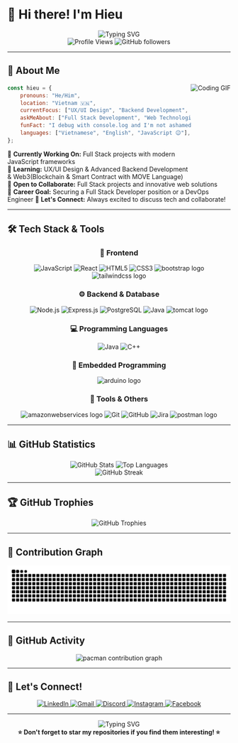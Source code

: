 # 👋 Hi there! I'm Hieu

<div align="center">
  <img src="https://readme-typing-svg.herokuapp.com?font=Fira+Code&weight=600&size=28&duration=3000&pause=1000&color=6C63FF&center=true&vCenter=true&width=600&lines=IT+Enthusiast+from+Vietnam+%F0%9F%87%BB%F0%9F%87%B3;Full+Stack+Developer;Backend+%26+Frontend+Explorer;Always+Learning+New+Things!" alt="Typing SVG" />
</div>

<div align="center">
  <img src="https://komarev.com/ghpvc/?username=hieudepoet&color=6C63FF&style=flat-square&label=Profile+Views" alt="Profile Views" />
  <img src="https://img.shields.io/github/followers/hieudepoet?style=flat-square&color=6C63FF&labelColor=1a1a1a" alt="GitHub followers" />
</div>

---

## 🚀 About Me

<img align="right" height="200" src="https://i.imgflip.com/9yo2wz.gif" alt="Coding GIF" />

```javascript
const hieu = {
    pronouns: "He/Him",
    location: "Vietnam 🇻🇳",
    currentFocus: ["UX/UI Design", "Backend Development", "JavaScript"],
    askMeAbout: ["Full Stack Development", "Web Technologies", "Problem Solving"],
    funFact: "I debug with console.log and I'm not ashamed! 😄",
    languages: ["Vietnamese", "English", "JavaScript 😉"],
};
```

🔭 **Currently Working On:** Full Stack projects with modern JavaScript frameworks  
🌱 **Learning:** UX/UI Design & Advanced Backend Development & Web3(Blockchain & Smart Contract with MOVE Language)  
👯 **Open to Collaborate:** Full Stack projects and innovative web solutions  
🎯 **Career Goal:** Securing a Full Stack Developer position or a DevOps Engineer
💬 **Let's Connect:** Always excited to discuss tech and collaborate!

---

## 🛠️ Tech Stack & Tools

<div align="center">

### 🎨 Frontend
<img src="https://img.shields.io/badge/JavaScript-F7DF1E?style=for-the-badge&logo=javascript&logoColor=black" alt="JavaScript" />
<img src="https://img.shields.io/badge/React-20232A?style=for-the-badge&logo=react&logoColor=61DAFB" alt="React" />
<img src="https://img.shields.io/badge/HTML5-E34F26?style=for-the-badge&logo=html5&logoColor=white" alt="HTML5" />
<img src="https://img.shields.io/badge/CSS3-1572B6?style=for-the-badge&logo=css3&logoColor=white" alt="CSS3" />
<img src="https://img.shields.io/badge/Bootstrap-7952B3?logo=bootstrap&logoColor=white&style=for-the-badge" alt="bootstrap logo"  />
<img src="https://img.shields.io/badge/Tailwind CSS-06B6D4?logo=tailwindcss&logoColor=black&style=for-the-badge" alt="tailwindcss logo"  />


### ⚙️ Backend & Database
<img src="https://img.shields.io/badge/Node.js-43853D?style=for-the-badge&logo=node.js&logoColor=white" alt="Node.js" />
<img src="https://img.shields.io/badge/Express.js-404D59?style=for-the-badge&logo=express&logoColor=white" alt="Express.js" />
<img src="https://img.shields.io/badge/PostgreSQL-316192?style=for-the-badge&logo=postgresql&logoColor=white" alt="PostgreSQL" />
<img src="https://img.shields.io/badge/Java-ED8B00?style=for-the-badge&logo=openjdk&logoColor=white" alt="Java" />
<img src="https://img.shields.io/badge/Apache Tomcat-F8DC75?logo=apachetomcat&logoColor=black&style=for-the-badge" alt="tomcat logo"  />


### 💻 Programming Languages
<img src="https://img.shields.io/badge/Java-ED8B00?style=for-the-badge&logo=openjdk&logoColor=white" alt="Java" />
<img src="https://img.shields.io/badge/C++-00599C?style=for-the-badge&logo=c%2B%2B&logoColor=white" alt="C++" />


### 🤖 Embedded Programming
<img src="https://img.shields.io/badge/Arduino-00979D?logo=arduino&logoColor=white&style=for-the-badge" alt="arduino logo"  />


### 🔧 Tools & Others
<img src="https://img.shields.io/badge/Amazon AWS-232F3E?logo=amazonwebservices&logoColor=FF9900&style=for-the-badge" alt="amazonwebservices logo"  />
<img src="https://img.shields.io/badge/Git-F05032?style=for-the-badge&logo=git&logoColor=white" alt="Git" />
<img src="https://img.shields.io/badge/GitHub-100000?style=for-the-badge&logo=github&logoColor=white" alt="GitHub" />
<img src="https://img.shields.io/badge/Jira-0052CC?style=for-the-badge&logo=jira&logoColor=white" alt="Jira" />
<img src="https://img.shields.io/badge/Postman-FF6C37?logo=postman&logoColor=black&style=for-the-badge" alt="postman logo"  />



</div>

---

## 📊 GitHub Statistics

<div align="center">
  <img src="https://github-readme-stats.vercel.app/api?username=hieudepoet&show_icons=true&theme=tokyonight&hide_border=true&include_all_commits=true&count_private=true" height="180" alt="GitHub Stats" />
  <img src="https://github-readme-stats.vercel.app/api/top-langs/?username=hieudepoet&layout=compact&theme=tokyonight&hide_border=true&langs_count=8" height="180" alt="Top Languages" />
</div>

<div align="center">
  <img src="https://github-readme-streak-stats.herokuapp.com/?user=hieudepoet&theme=tokyonight&hide_border=true" alt="GitHub Streak" />
</div>

---

## 🏆 GitHub Trophies

<div align="center">
  <img src="https://github-profile-trophy.vercel.app/?username=hieudepoet&theme=tokyonight&no-frame=true&column=7&margin-w=15&margin-h=15" alt="GitHub Trophies" />
</div>

---

## 🐍 Contribution Graph

<div align="center">
  <img src="https://raw.githubusercontent.com/hieudepoet/hieudepoet/output/snake.svg" alt="Snake animation" />
</div>

---

## 🌟 GitHub Activity

<div align="center">
  <picture>
    <source media="(prefers-color-scheme: dark)" srcset="https://raw.githubusercontent.com/hieudepoet/hieudepoet/output/pacman-contribution-graph-dark.svg">
    <source media="(prefers-color-scheme: light)" srcset="https://raw.githubusercontent.com/hieudepoet/hieudepoet/output/pacman-contribution-graph.svg">
    <img alt="pacman contribution graph" src="https://raw.githubusercontent.com/hieudepoet/hieudepoet/output/pacman-contribution-graph.svg">
  </picture>
</div>

---

## 🤝 Let's Connect!

<div align="center">
  <a href="https://linkedin.com/in/hieudepoet" target="_blank">
    <img src="https://img.shields.io/badge/LinkedIn-0077B5?style=for-the-badge&logo=linkedin&logoColor=white" alt="LinkedIn" />
  </a>
  <a href="mailto:dinhviethieu2910@gmail.com" target="_blank">
    <img src="https://img.shields.io/badge/Gmail-D14836?style=for-the-badge&logo=gmail&logoColor=white" alt="Gmail" />
  </a>
  <a href="https://discord.com/users/hieubigboobs" target="_blank">
    <img src="https://img.shields.io/badge/Discord-7289DA?style=for-the-badge&logo=discord&logoColor=white" alt="Discord" />
  </a>
  <a href="https://instagram.com/hieu._.depoet" target="_blank">
    <img src="https://img.shields.io/badge/Instagram-E4405F?style=for-the-badge&logo=instagram&logoColor=white" alt="Instagram" />
  </a>
  <a href="https://facebook.com/hieudepoet" target="_blank">
    <img src="https://img.shields.io/badge/Facebook-1877F2?style=for-the-badge&logo=facebook&logoColor=white" alt="Facebook" />
  </a>
</div>

---

<div align="center">
  <img src="https://readme-typing-svg.herokuapp.com?font=Fira+Code&weight=400&size=20&duration=3000&pause=1000&color=6C63FF&center=true&vCenter=true&width=600&lines=Thanks+for+visiting+my+profile!+%F0%9F%98%84;Let's+build+something+amazing+together!+%F0%9F%9A%80;Happy+coding!+%F0%9F%92%BB" alt="Typing SVG" />
</div>

<div align="center">
  <b>⭐ Don't forget to star my repositories if you find them interesting! ⭐</b>
</div>
